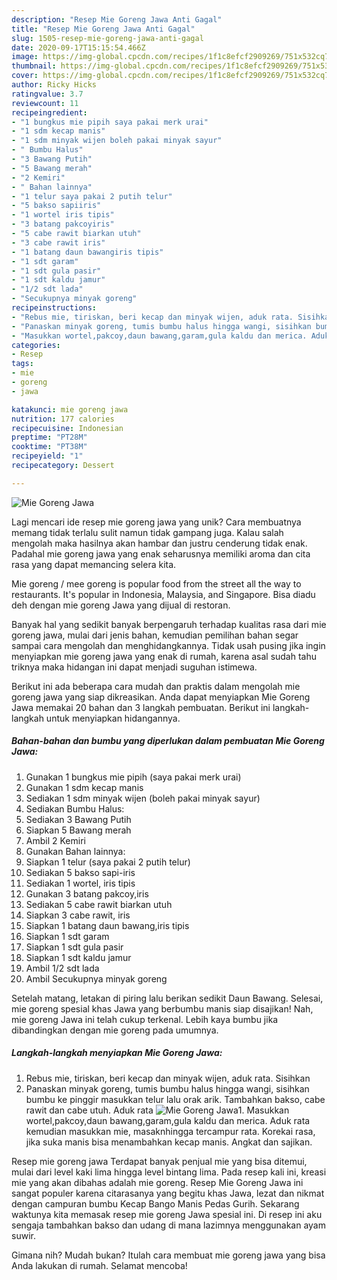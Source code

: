 ```yaml
---
description: "Resep Mie Goreng Jawa Anti Gagal"
title: "Resep Mie Goreng Jawa Anti Gagal"
slug: 1505-resep-mie-goreng-jawa-anti-gagal
date: 2020-09-17T15:15:54.466Z
image: https://img-global.cpcdn.com/recipes/1f1c8efcf2909269/751x532cq70/mie-goreng-jawa-foto-resep-utama.jpg
thumbnail: https://img-global.cpcdn.com/recipes/1f1c8efcf2909269/751x532cq70/mie-goreng-jawa-foto-resep-utama.jpg
cover: https://img-global.cpcdn.com/recipes/1f1c8efcf2909269/751x532cq70/mie-goreng-jawa-foto-resep-utama.jpg
author: Ricky Hicks
ratingvalue: 3.7
reviewcount: 11
recipeingredient:
- "1 bungkus mie pipih saya pakai merk urai"
- "1 sdm kecap manis"
- "1 sdm minyak wijen boleh pakai minyak sayur"
- " Bumbu Halus"
- "3 Bawang Putih"
- "5 Bawang merah"
- "2 Kemiri"
- " Bahan lainnya"
- "1 telur saya pakai 2 putih telur"
- "5 bakso sapiiris"
- "1 wortel iris tipis"
- "3 batang pakcoyiris"
- "5 cabe rawit biarkan utuh"
- "3 cabe rawit iris"
- "1 batang daun bawangiris tipis"
- "1 sdt garam"
- "1 sdt gula pasir"
- "1 sdt kaldu jamur"
- "1/2 sdt lada"
- "Secukupnya minyak goreng"
recipeinstructions:
- "Rebus mie, tiriskan, beri kecap dan minyak wijen, aduk rata. Sisihkan"
- "Panaskan minyak goreng, tumis bumbu halus hingga wangi, sisihkan bumbu ke pinggir masukkan telur lalu orak arik. Tambahkan bakso, cabe rawit dan cabe utuh. Aduk rata"
- "Masukkan wortel,pakcoy,daun bawang,garam,gula kaldu dan merica. Aduk rata kemudian masukkan mie, masaknhingga tercampur rata. Korekai rasa, jika suka manis bisa menambahkan kecap manis. Angkat dan sajikan."
categories:
- Resep
tags:
- mie
- goreng
- jawa

katakunci: mie goreng jawa 
nutrition: 177 calories
recipecuisine: Indonesian
preptime: "PT28M"
cooktime: "PT38M"
recipeyield: "1"
recipecategory: Dessert

---
```



![Mie Goreng Jawa](https://img-global.cpcdn.com/recipes/1f1c8efcf2909269/751x532cq70/mie-goreng-jawa-foto-resep-utama.jpg)

Lagi mencari ide resep mie goreng jawa yang unik? Cara membuatnya memang tidak terlalu sulit namun tidak gampang juga. Kalau salah mengolah maka hasilnya akan hambar dan justru cenderung tidak enak. Padahal mie goreng jawa yang enak seharusnya memiliki aroma dan cita rasa yang dapat memancing selera kita.

Mie goreng / mee goreng is popular food from the street all the way to restaurants. It&#39;s popular in Indonesia, Malaysia, and Singapore. Bisa diadu deh dengan mie goreng Jawa yang dijual di restoran.

Banyak hal yang sedikit banyak berpengaruh terhadap kualitas rasa dari mie goreng jawa, mulai dari jenis bahan, kemudian pemilihan bahan segar sampai cara mengolah dan menghidangkannya. Tidak usah pusing jika ingin menyiapkan mie goreng jawa yang enak di rumah, karena asal sudah tahu triknya maka hidangan ini dapat menjadi suguhan istimewa.


Berikut ini ada beberapa cara mudah dan praktis dalam mengolah mie goreng jawa yang siap dikreasikan. Anda dapat menyiapkan Mie Goreng Jawa memakai 20 bahan dan 3 langkah pembuatan. Berikut ini langkah-langkah untuk menyiapkan hidangannya.

<!--inarticleads1-->

##### Bahan-bahan dan bumbu yang diperlukan dalam pembuatan Mie Goreng Jawa:

1. Gunakan 1 bungkus mie pipih (saya pakai merk urai)
1. Gunakan 1 sdm kecap manis
1. Sediakan 1 sdm minyak wijen (boleh pakai minyak sayur)
1. Sediakan  Bumbu Halus:
1. Sediakan 3 Bawang Putih
1. Siapkan 5 Bawang merah
1. Ambil 2 Kemiri
1. Gunakan  Bahan lainnya:
1. Siapkan 1 telur (saya pakai 2 putih telur)
1. Sediakan 5 bakso sapi-iris
1. Sediakan 1 wortel, iris tipis
1. Gunakan 3 batang pakcoy,iris
1. Sediakan 5 cabe rawit biarkan utuh
1. Siapkan 3 cabe rawit, iris
1. Siapkan 1 batang daun bawang,iris tipis
1. Siapkan 1 sdt garam
1. Siapkan 1 sdt gula pasir
1. Siapkan 1 sdt kaldu jamur
1. Ambil 1/2 sdt lada
1. Ambil Secukupnya minyak goreng


Setelah matang, letakan di piring lalu berikan sedikit Daun Bawang. Selesai, mie goreng spesial khas Jawa yang berbumbu manis siap disajikan! Nah, mie goreng Jawa ini telah cukup terkenal. Lebih kaya bumbu jika dibandingkan dengan mie goreng pada umumnya. 

<!--inarticleads2-->

##### Langkah-langkah menyiapkan Mie Goreng Jawa:

1. Rebus mie, tiriskan, beri kecap dan minyak wijen, aduk rata. Sisihkan
1. Panaskan minyak goreng, tumis bumbu halus hingga wangi, sisihkan bumbu ke pinggir masukkan telur lalu orak arik. Tambahkan bakso, cabe rawit dan cabe utuh. Aduk rata
<img src="//assets-global.cpcdn.com/assets/icons/button_play-2c75c40dde080a61004c1f40b05d8f140eaff45d7e9e6481dc71c63d2e7c4909.png" alt="Mie Goreng Jawa">1. Masukkan wortel,pakcoy,daun bawang,garam,gula kaldu dan merica. Aduk rata kemudian masukkan mie, masaknhingga tercampur rata. Korekai rasa, jika suka manis bisa menambahkan kecap manis. Angkat dan sajikan.


Resep mie goreng jawa Terdapat banyak penjual mie yang bisa ditemui, mulai dari level kaki lima hingga level bintang lima. Pada resep kali ini, kreasi mie yang akan dibahas adalah mie goreng. Resep Mie Goreng Jawa ini sangat populer karena citarasanya yang begitu khas Jawa, lezat dan nikmat dengan campuran bumbu Kecap Bango Manis Pedas Gurih. Sekarang waktunya kita memasak resep mie goreng Jawa spesial ini. Di resep ini aku sengaja tambahkan bakso dan udang di mana lazimnya menggunakan ayam suwir. 

Gimana nih? Mudah bukan? Itulah cara membuat mie goreng jawa yang bisa Anda lakukan di rumah. Selamat mencoba!
